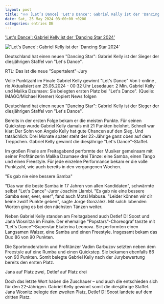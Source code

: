 ```yaml
---
layout: post
title: "🔥🔥 [Let’s Dance] 'Let's Dance': Gabriel Kelly ist der 'Dancing Star 2024'"
date: Sat, 25 May 2024 03:00:00 +0200
categories: entries DE
---
```

['Let's Dance': Gabriel Kelly ist der 'Dancing Star 2024'](https://www.t-online.de/unterhaltung/tv/id_100413438/-let-s-dance-gabriel-kelly-ist-der-dancing-star-2024-.html)

!['Let's Dance': Gabriel Kelly ist der 'Dancing Star 2024'](https://images.t-online.de/2024/05/DxGJpcBkgwb6/199x126:2707x1523/fit-in/1800x0/gabriel-kelly-und-malika-dzumaev-sie-belegten-ersten-platz-bei-let-s-dance.jpg)

Deutschland hat einen neuen "Dancing Star": Gabriel Kelly ist der Sieger der diesjährigen Staffel von "Let's Dance".

RTL: Das ist die neue "Supertalent"-Jury

Volle Punktzahl im Finale Gabriel Kelly gewinnt "Let's Dance" Von t-online , rix Aktualisiert am 25.05.2024 - 00:32 Uhr Lesedauer: 2 Min. Gabriel Kelly und Malika Dzumaev: Sie belegten ersten Platz bei "Let's Dance". (Quelle: IMAGO/Michael Kremer) Kopiert News folgen

Deutschland hat einen neuen "Dancing Star": Gabriel Kelly ist der Sieger der diesjährigen Staffel von "Let's Dance".

Bereits in der ersten Folge bekam er die meisten Punkte. Für seinen Quickstep wurde Gabriel Kelly damals mit 21 Punkten belohnt. Schnell war klar: Der Sohn von Angelo Kelly hat gute Chancen auf den Sieg. Und tatsächlich: Drei Monate später steht der 22-Jährige ganz oben auf dem Treppchen. Gabriel Kelly gewinnt die diesjährige "Let's Dance"-Staffel.

Im großen Finale am Freitagabend performte der Musiker gemeinsam mit seiner Profitänzerin Malika Dzumaev drei Tänze: eine Samba, einen Tango und einen Freestyle. Für jede einzelne Performance bekam er die volle Punktzahl, wie auch bereits in den vergangenen Wochen.

"Es gab nie eine bessere Samba"

"Das war die beste Samba in 17 Jahren von allen Kandidaten", schwärmte selbst "Let's Dance"-Juror Joachim Llambi. "Es gab nie eine bessere Samba ever, ever, ever", fand auch Motsi Mabuse. "Leider können wir dir keine zwölf Punkte geben", sagte Jorge González. Mit solch lobenden Worten ging es bei den nächsten Tänzen weiter.

Neben Gabriel Kelly standen am Freitagabend auch Detlef D! Soost und Jana Wosnitza im Finale. Der ehemalige "Popstars"-Choreograf tanzte mit "Let's Dance"-Superstar Ekaterina Leonova. Sie performten einen Langsamen Walzer, eine Samba und einen Freestyle. Insgesamt bekam das Duo 86 von 90 Punkten.

Die Sportmoderatorin und Profitänzer Vadim Garbuzov setzten neben dem Freestyle auf eine Rumba und einen Quickstep. Sie bekamen ebenfalls 86 von 90 Punkten. Somit belegte Gabriel Kelly nach der Jurybewertung bereits den ersten Platz.

Jana auf Platz zwei, Detlef auf Platz drei

Doch das letzte Wort haben die Zuschauer – und auch die entschieden sich für den 22-Jährigen. Gabriel Kelly gewinnt somit die diesjährige Staffel. Jana Wosnitz belegte den zweiten Platz, Detlef D! Soost landete auf dem dritten Platz.

